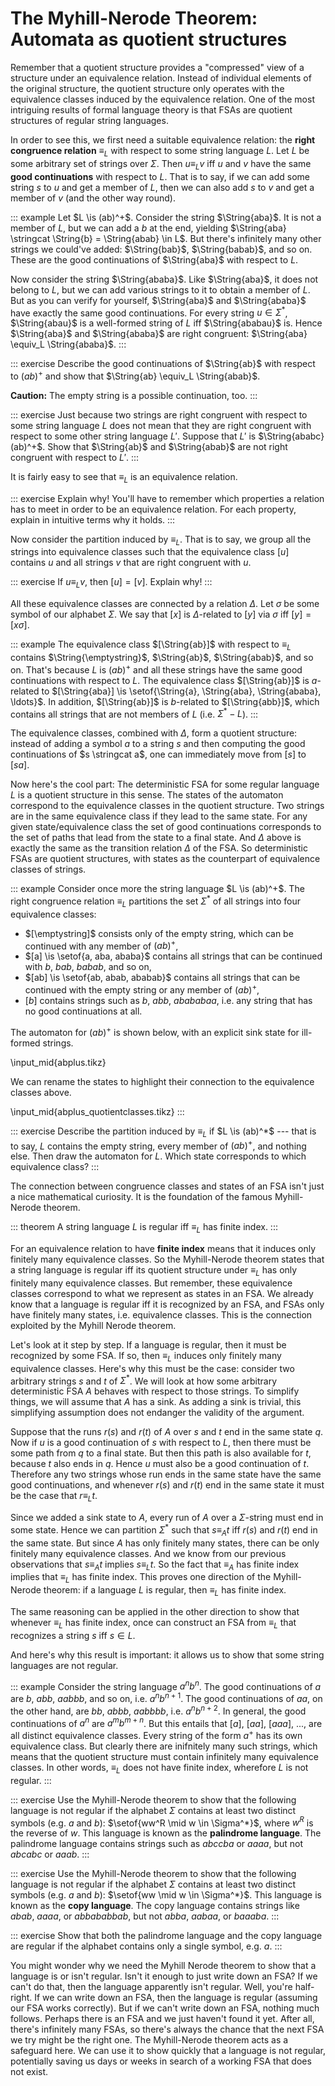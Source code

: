 # The Myhill-Nerode Theorem: Automata as quotient structures

Remember that a quotient structure provides a "compressed" view of a structure under an equivalence relation.
Instead of individual elements of the original structure, the quotient structure only operates with the equivalence classes induced by the equivalence relation.
One of the most intriguing results of formal language theory is that FSAs are quotient structures of regular string languages.

In order to see this, we first need a suitable equivalence relation: the **right congruence relation** $\equiv_L$ with respect to some string language $L$.
Let $L$ be some arbitrary set of strings over $\Sigma$.
Then $u \equiv_L v$ iff $u$ and $v$ have the same **good continuations** with respect to $L$.
That is to say, if we can add some string $s$ to $u$ and get a member of $L$, then we can also add $s$ to $v$ and get a member of $v$ (and the other way round).

::: example
Let $L \is (ab)^+$.
Consider the string $\String{aba}$.
It is not a member of $L$, but we can add a $b$ at the end, yielding $\String{aba} \stringcat \String{b} = \String{abab} \in L$.
But there's infinitely many other strings we could've added: $\String{bab}$, $\String{babab}$, and so on.
These are the good continuations of $\String{aba}$ with respect to $L$.


Now consider the string $\String{ababa}$.
Like $\String{aba}$, it does not belong to $L$, but we can add various strings to it to obtain a member of $L$.
But as you can verify for yourself, $\String{aba}$ and $\String{ababa}$ have exactly the same good continuations.
For every string $u \in \Sigma^*$, $\String{abau}$ is a well-formed string of $L$ iff $\String{ababau}$ is.
Hence $\String{aba}$ and $\String{ababa}$ are right congruent: $\String{aba} \equiv_L \String{ababa}$.
:::

::: exercise
Describe the good continuations of $\String{ab}$ with respect to $(ab)^+$ and show that $\String{ab} \equiv_L \String{abab}$.


**Caution:** The empty string is a possible continuation, too.
:::

::: exercise
Just because two strings are right congruent with respect to some string language $L$ does not mean that they are right congruent with respect to some other string language $L'$.
Suppose that $L'$ is $\String{ababc}(ab)^+$.
Show that $\String{ab}$ and $\String{abab}$ are not right congruent with respect to $L'$.
:::

It is fairly easy to see that $\equiv_L$ is an equivalence relation.

::: exercise
Explain why!
You'll have to remember which properties a relation has to meet in order to be an equivalence relation.
For each property, explain in intuitive terms why it holds.
:::

Now consider the partition induced by $\equiv_L$.
That is to say, we group all the strings into equivalence classes such that the equivalence class $[u]$ contains $u$ and all strings $v$ that are right congruent with $u$.

::: exercise
If $u \equiv_L v$, then $[u] = [v]$.
Explain why!
:::

All these equivalence classes are connected by a relation $\Delta$.
Let $\sigma$ be some symbol of our alphabet $\Sigma$.
We say that $[x]$ is $\Delta$-related to $[y]$ via $\sigma$ iff $[y] = [x \sigma]$.

::: example
The equivalence class $[\String{ab}]$ with respect to $\equiv_L$ contains $\String{\emptystring}$, $\String{ab}$, $\String{abab}$, and so on.
That's because $L$ is $(ab)^+$ and all these strings have the same good continuations with respect to $L$.
The equivalence class $[\String{ab}]$ is $a$-related to $[\String{aba}] \is \setof{\String{a}, \String{aba}, \String{ababa}, \ldots}$.
In addition, $[\String{ab}]$ is $b$-related to $[\String{abb}]$, which contains all strings that are not members of $L$ (i.e. $\Sigma^* - L$).
:::

The equivalence classes, combined with $\Delta$, form a quotient structure: instead of adding a symbol $a$ to a string $s$ and then computing the good continuations of $s \stringcat a$, one can immediately move from $[s]$ to $[sa]$.

Now here's the cool part:
The deterministic FSA for some regular language $L$ is a quotient structure in this sense.
The states of the automaton correspond to the equivalence classes in the quotient structure.
Two strings are in the same equivalence class if they lead to the same state.
For any given state/equivalence class the set of good continuations corresponds to the set of paths that lead from the state to a final state.
And $\Delta$ above is exactly the same as the transition relation $\Delta$ of the FSA.
So deterministic FSAs are quotient structures, with states as the counterpart of equivalence classes of strings.

::: example
Consider once more the string language $L \is (ab)^+$.
The right congruence relation $\equiv_L$ partitions the set $\Sigma^*$ of all strings into four equivalence classes:


- $[\emptystring]$ consists only of the empty string, which can be continued with any member of $(ab)^+$,
- $[a] \is \setof{a, aba, ababa}$ contains all strings that can be continued with $b$, $bab$, $babab$, and so on,
- $[ab] \is \setof{ab, abab, ababab}$ contains all strings that can be continued with the empty string or any member of $(ab)^+$,
- $[b]$ contains strings such as $b$, $abb$, $abababaa$, i.e. any string that has no good continuations at all.


The automaton for $(ab)^+$ is shown below, with an explicit sink state for ill-formed strings.

\input_mid{abplus.tikz}

We can rename the states to highlight their connection to the equivalence classes above.

\input_mid{abplus_quotientclasses.tikz}
:::

::: exercise
Describe the partition induced by $\equiv_L$ if $L \is (ab)^*$ --- that is to say, $L$ contains the empty string, every member of $(ab)^+$, and nothing else.
Then draw the automaton for $L$.
Which state corresponds to which equivalence class?
:::

The connection between congruence classes and states of an FSA isn't just a nice mathematical curiosity.
It is the foundation of the famous Myhill-Nerode theorem.

::: theorem
A string language $L$ is regular iff $\equiv_L$ has finite index.
:::

For an equivalence relation to have **finite index** means that it induces only finitely many equivalence classes.
So the Myhill-Nerode theorem states that a string language is regular iff its quotient structure under $\equiv_L$ has only finitely many equivalence classes.
But remember, these equivalence classes correspond to what we represent as states in an FSA. 
We already know that a language is regular iff it is recognized by an FSA, and FSAs only have finitely many states, i.e. equivalence classes.
This is the connection exploited by the Myhill Nerode theorem.

Let's look at it step by step.
If a language is regular, then it must be recognized by some FSA.
If so, then $\equiv_L$ induces only finitely many equivalence classes.
Here's why this must be the case: consider two arbitrary strings $s$ and $t$ of $\Sigma^*$.
We will look at how some arbitrary deterministic FSA $A$ behaves with respect to those strings.
To simplify things, we will assume that $A$ has a sink.
As adding a sink is trivial, this simplifying assumption does not endanger the validity of the argument.

Suppose that the runs $r(s)$ and $r(t)$ of $A$ over $s$ and $t$ end in the same state $q$.
Now if $u$ is a good continuation of $s$ with respect to $L$, then there must be some path from $q$ to a final state.
But then this path is also available for $t$, because $t$ also ends in $q$.
Hence $u$ must also be a good continuation of $t$.
Therefore any two strings whose run ends in the same state have the same good continuations, and whenever $r(s)$ and $r(t)$ end in the same state it must be the case that $r \equiv_L t$.

Since we added a sink state to $A$, every run of $A$ over a $\Sigma$-string must end in some state.
Hence we can partition $\Sigma^*$ such that $s \equiv_A t$ iff $r(s)$ and $r(t)$ end in the same state.
But since $A$ has only finitely many states, there can be only finitely many equivalence classes.
And we know from our previous observations that $s \equiv_A t$ implies $s \equiv_L t$.
So the fact that $\equiv_A$ has finite index implies that $\equiv_L$ has finite index.
This proves one direction of the Myhill-Nerode theorem: if a language $L$ is regular, then $\equiv_L$ has finite index.

The same reasoning can be applied in the other direction to show that whenever $\equiv_L$ has finite index, once can construct an FSA from $\equiv_L$ that recognizes a string $s$ iff $s \in L$.

And here's why this result is important: it allows us to show that some string languages are not regular.

::: example
Consider the string language $a^n b^n$.
The good continuations of $a$ are $b$, $abb$, $aabbb$, and so on, i.e. $a^n b^{n+1}$.
The good continuations of $aa$, on the other hand, are $bb$, $abbb$, $aabbbb$, i.e. $a^n b^{n+2}$.
In general, the good continuations of $a^n$ are $a^m b^{m+n}$.
But this entails that $[a]$, $[aa]$, $[aaa]$, ..., are all distinct equivalence classes.
Every string of the form $a^+$ has its own equivalence class.
But clearly there are inifnitely many such strings, which means that the quotient structure must contain infinitely many equivalence classes.
In other words, $\equiv_L$ does not have finite index, wherefore $L$ is not regular.
:::

::: exercise
Use the Myhill-Nerode theorem to show that the following language is not regular if the alphabet $\Sigma$ contains at least two distinct symbols (e.g. $a$ and $b$):
$\setof{ww^R \mid w \in \Sigma^*}$, where $w^R$ is the reverse of $w$.
This language is known as the **palindrome language**.
The palindrome language contains strings such as $abccba$ or $aaaa$, but not $abcabc$ or $aaab$.
:::

::: exercise
Use the Myhill-Nerode theorem to show that the following language is not regular if the alphabet $\Sigma$ contains at least two distinct symbols (e.g. $a$ and $b$):
$\setof{ww \mid w \in \Sigma^*}$.
This language is known as the **copy language**.
The copy language contains strings like $abab$, $aaaa$, or $abbababbab$, but not $abba$, $aabaa$, or $baaaba$.
:::

::: exercise
Show that both the palindrome language and the copy language are regular if the alphabet contains only a single symbol, e.g. $a$.
:::

You might wonder why we need the Myhill Nerode theorem to show that a language is or isn't regular.
Isn't it enough to just write down an FSA?
If we can't do that, then the language apparently isn't regular.
Well, you're half-right.
If we can write down an FSA, then the language is regular (assuming our FSA works correctly).
But if we can't write down an FSA, nothing much follows.
Perhaps there is an FSA and we just haven't found it yet.
After all, there's infinitely many FSAs, so there's always the chance that the next FSA we try might be the right one.
The Myhill-Nerode theorem acts as a safeguard here.
We can use it to show quickly that a language is not regular, potentially saving us days or weeks in search of a working FSA that does not exist.
